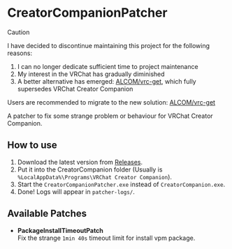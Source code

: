 # CreatorCompanionPatcher

> [!CAUTION]
> I have decided to discontinue maintaining this project for the following reasons:
> 
> 1. I can no longer dedicate sufficient time to project maintenance
> 2. My interest in the VRChat has gradually diminished
> 3. A better alternative has emerged: [ALCOM/vrc-get](https://github.com/vrc-get/vrc-get), which fully supersedes VRChat Creator Companion
> 
> Users are recommended to migrate to the new solution: [ALCOM/vrc-get](https://github.com/vrc-get/vrc-get)  

A patcher to fix some strange problem or behaviour for VRChat Creator Companion.

## How to use
1. Download the latest version from [Releases](https://github.com/Misaka-L/CreatorCompanionPatcher/releases).
2. Put it into the CreatorCompanion folder (Usually is `%LocalAppData%\Programs\VRChat Creator Companion`).
3. Start the `CreatorCompanionPatcher.exe` instead of `CreatorCompanion.exe`.
4. Done! Logs will appear in `patcher-logs/`.

## Available Patches
- **PackageInstallTimeoutPatch**  
  Fix the strange `1min 40s` timeout limit for install vpm package.
